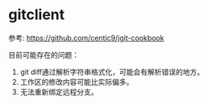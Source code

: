 # gitclient
参考: https://github.com/centic9/jgit-cookbook

目前可能存在的问题：
1. git diff通过解析字符串格式化，可能会有解析错误的地方。
2. 工作区的修改内容可能比实际偏多。
3. 无法重新绑定远程分支。
